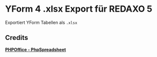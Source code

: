 #  YForm 4 .xlsx Export für REDAXO 5

Exportiert YForm Tabellen als `.xlsx`



## Credits

**[PHPOffice - PhpSpreadsheet](https://github.com/PHPOffice/phpspreadsheet/)**
